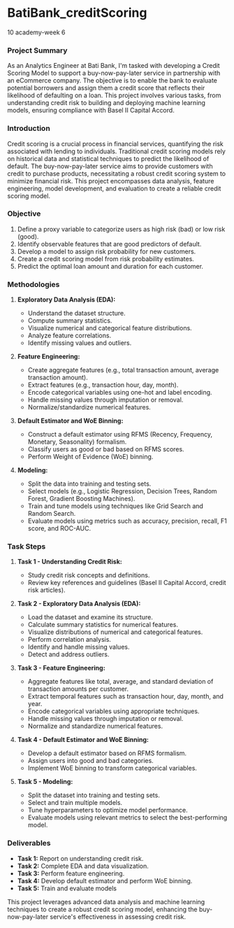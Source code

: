 # BatiBank_creditScoring
10 academy-week 6  
### Project Summary

As an Analytics Engineer at Bati Bank, I'm tasked with developing a Credit Scoring Model to support a buy-now-pay-later service in partnership with an eCommerce company. The objective is to enable the bank to evaluate potential borrowers and assign them a credit score that reflects their likelihood of defaulting on a loan. This project involves various tasks, from understanding credit risk to building and deploying machine learning models, ensuring compliance with Basel II Capital Accord.

### Introduction

Credit scoring is a crucial process in financial services, quantifying the risk associated with lending to individuals. Traditional credit scoring models rely on historical data and statistical techniques to predict the likelihood of default. The buy-now-pay-later service aims to provide customers with credit to purchase products, necessitating a robust credit scoring system to minimize financial risk. This project encompasses data analysis, feature engineering, model development, and evaluation to create a reliable credit scoring model.

### Objective

1. Define a proxy variable to categorize users as high risk (bad) or low risk (good).
2. Identify observable features that are good predictors of default.
3. Develop a model to assign risk probability for new customers.
4. Create a credit scoring model from risk probability estimates.
5. Predict the optimal loan amount and duration for each customer.


### Methodologies

1. **Exploratory Data Analysis (EDA):**
   - Understand the dataset structure.
   - Compute summary statistics.
   - Visualize numerical and categorical feature distributions.
   - Analyze feature correlations.
   - Identify missing values and outliers.

2. **Feature Engineering:**
   - Create aggregate features (e.g., total transaction amount, average transaction amount).
   - Extract features (e.g., transaction hour, day, month).
   - Encode categorical variables using one-hot and label encoding.
   - Handle missing values through imputation or removal.
   - Normalize/standardize numerical features.

3. **Default Estimator and WoE Binning:**
   - Construct a default estimator using RFMS (Recency, Frequency, Monetary, Seasonality) formalism.
   - Classify users as good or bad based on RFMS scores.
   - Perform Weight of Evidence (WoE) binning.

4. **Modeling:**
   - Split the data into training and testing sets.
   - Select models (e.g., Logistic Regression, Decision Trees, Random Forest, Gradient Boosting Machines).
   - Train and tune models using techniques like Grid Search and Random Search.
   - Evaluate models using metrics such as accuracy, precision, recall, F1 score, and ROC-AUC.

### Task Steps

1. **Task 1 - Understanding Credit Risk:**
   - Study credit risk concepts and definitions.
   - Review key references and guidelines (Basel II Capital Accord, credit risk articles).

2. **Task 2 - Exploratory Data Analysis (EDA):**
   - Load the dataset and examine its structure.
   - Calculate summary statistics for numerical features.
   - Visualize distributions of numerical and categorical features.
   - Perform correlation analysis.
   - Identify and handle missing values.
   - Detect and address outliers.

3. **Task 3 - Feature Engineering:**
   - Aggregate features like total, average, and standard deviation of transaction amounts per customer.
   - Extract temporal features such as transaction hour, day, month, and year.
   - Encode categorical variables using appropriate techniques.
   - Handle missing values through imputation or removal.
   - Normalize and standardize numerical features.

4. **Task 4 - Default Estimator and WoE Binning:**
   - Develop a default estimator based on RFMS formalism.
   - Assign users into good and bad categories.
   - Implement WoE binning to transform categorical variables.

5. **Task 5 - Modeling:**
   - Split the dataset into training and testing sets.
   - Select and train multiple models.
   - Tune hyperparameters to optimize model performance.
   - Evaluate models using relevant metrics to select the best-performing model.


### Deliverables

- **Task 1:** Report on understanding credit risk.
- **Task 2:** Complete EDA and data visualization.
- **Task 3:** Perform feature engineering.
- **Task 4:** Develop default estimator and perform WoE binning.
- **Task 5:** Train and evaluate models

This project leverages advanced data analysis and machine learning techniques to create a robust credit scoring model, enhancing the buy-now-pay-later service's effectiveness in assessing credit risk.
